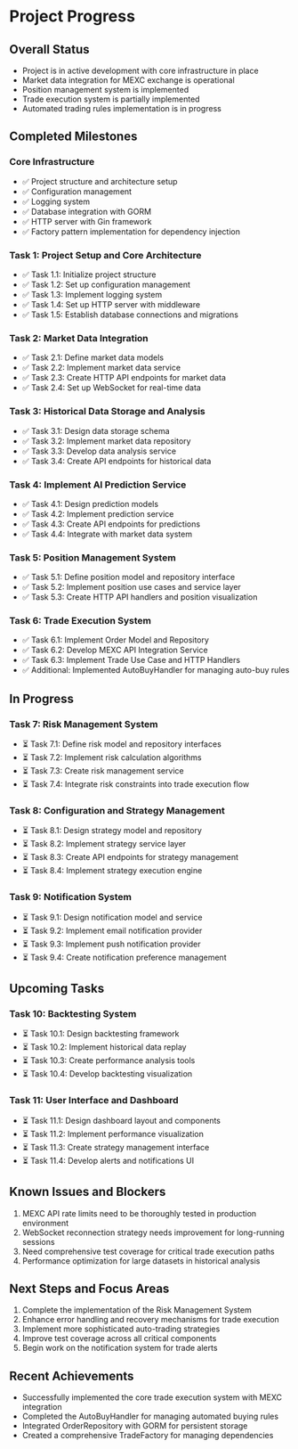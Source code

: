 # Project Progress

## Overall Status
- Project is in active development with core infrastructure in place
- Market data integration for MEXC exchange is operational
- Position management system is implemented
- Trade execution system is partially implemented
- Automated trading rules implementation is in progress

## Completed Milestones

### Core Infrastructure
- ✅ Project structure and architecture setup
- ✅ Configuration management
- ✅ Logging system
- ✅ Database integration with GORM
- ✅ HTTP server with Gin framework
- ✅ Factory pattern implementation for dependency injection

### Task 1: Project Setup and Core Architecture
- ✅ Task 1.1: Initialize project structure
- ✅ Task 1.2: Set up configuration management
- ✅ Task 1.3: Implement logging system
- ✅ Task 1.4: Set up HTTP server with middleware
- ✅ Task 1.5: Establish database connections and migrations

### Task 2: Market Data Integration
- ✅ Task 2.1: Define market data models
- ✅ Task 2.2: Implement market data service
- ✅ Task 2.3: Create HTTP API endpoints for market data
- ✅ Task 2.4: Set up WebSocket for real-time data

### Task 3: Historical Data Storage and Analysis
- ✅ Task 3.1: Design data storage schema
- ✅ Task 3.2: Implement market data repository
- ✅ Task 3.3: Develop data analysis service
- ✅ Task 3.4: Create API endpoints for historical data

### Task 4: Implement AI Prediction Service
- ✅ Task 4.1: Design prediction models
- ✅ Task 4.2: Implement prediction service
- ✅ Task 4.3: Create API endpoints for predictions
- ✅ Task 4.4: Integrate with market data system

### Task 5: Position Management System
- ✅ Task 5.1: Define position model and repository interface
- ✅ Task 5.2: Implement position use cases and service layer
- ✅ Task 5.3: Create HTTP API handlers and position visualization

### Task 6: Trade Execution System
- ✅ Task 6.1: Implement Order Model and Repository
- ✅ Task 6.2: Develop MEXC API Integration Service
- ✅ Task 6.3: Implement Trade Use Case and HTTP Handlers
- ✅ Additional: Implemented AutoBuyHandler for managing auto-buy rules

## In Progress

### Task 7: Risk Management System
- ⏳ Task 7.1: Define risk model and repository interfaces
- ⏳ Task 7.2: Implement risk calculation algorithms
- ⏳ Task 7.3: Create risk management service
- ⏳ Task 7.4: Integrate risk constraints into trade execution flow

### Task 8: Configuration and Strategy Management
- ⏳ Task 8.1: Design strategy model and repository
- ⏳ Task 8.2: Implement strategy service layer
- ⏳ Task 8.3: Create API endpoints for strategy management
- ⏳ Task 8.4: Implement strategy execution engine

### Task 9: Notification System
- ⏳ Task 9.1: Design notification model and service
- ⏳ Task 9.2: Implement email notification provider
- ⏳ Task 9.3: Implement push notification provider
- ⏳ Task 9.4: Create notification preference management

## Upcoming Tasks

### Task 10: Backtesting System
- ⏳ Task 10.1: Design backtesting framework
- ⏳ Task 10.2: Implement historical data replay
- ⏳ Task 10.3: Create performance analysis tools
- ⏳ Task 10.4: Develop backtesting visualization

### Task 11: User Interface and Dashboard
- ⏳ Task 11.1: Design dashboard layout and components
- ⏳ Task 11.2: Implement performance visualization
- ⏳ Task 11.3: Create strategy management interface
- ⏳ Task 11.4: Develop alerts and notifications UI

## Known Issues and Blockers

1. MEXC API rate limits need to be thoroughly tested in production environment
2. WebSocket reconnection strategy needs improvement for long-running sessions
3. Need comprehensive test coverage for critical trade execution paths
4. Performance optimization for large datasets in historical analysis

## Next Steps and Focus Areas

1. Complete the implementation of the Risk Management System
2. Enhance error handling and recovery mechanisms for trade execution
3. Implement more sophisticated auto-trading strategies
4. Improve test coverage across all critical components
5. Begin work on the notification system for trade alerts

## Recent Achievements
- Successfully implemented the core trade execution system with MEXC integration
- Completed the AutoBuyHandler for managing automated buying rules
- Integrated OrderRepository with GORM for persistent storage
- Created a comprehensive TradeFactory for managing dependencies
